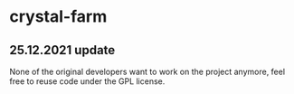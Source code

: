 # crystal-farm

## 25.12.2021 update
None of the original developers want to work on the project anymore, feel free to reuse code under the GPL license.

